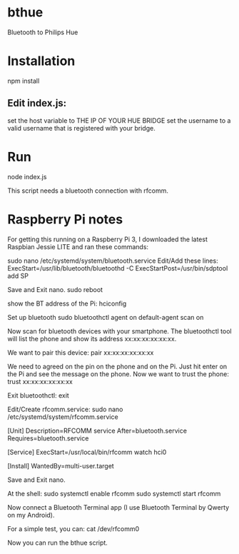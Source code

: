 # bthue
Bluetooth to Philips Hue

# Installation
npm install

## Edit index.js:
set the host variable to THE IP OF YOUR HUE BRIDGE
set the username to a valid username that is registered with your bridge.

# Run
node index.js

This script needs a bluetooth connection with rfcomm.

# Raspberry Pi notes
For getting this running on a Raspberry Pi 3, I downloaded the latest Raspbian Jessie LITE and ran these commands:

sudo nano /etc/systemd/system/bluetooth.service
Edit/Add these lines:
  ExecStart=/usr/lib/bluetooth/bluetoothd -C
  ExecStartPost=/usr/bin/sdptool add SP

Save and Exit nano.
sudo reboot

show the BT address of the Pi:
hciconfig

Set up bluetooth
sudo bluetoothctl
  agent on
  default-agent
  scan on

Now scan for bluetooth devices with your smartphone. The bluetoothctl tool will list the phone and show its address xx:xx:xx:xx:xx:xx.

We want to pair this device:
  pair xx:xx:xx:xx:xx:xx
  
We need to agreed on the pin on the phone and on the Pi. Just hit enter on the Pi and see the message on the phone.
Now we want to trust the phone:
  trust xx:xx:xx:xx:xx:xx
  
Exit bluetoothctl:
  exit

Edit/Create rfcomm.service:
sudo nano /etc/systemd/system/rfcomm.service

  [Unit]
  Description=RFCOMM service
  After=bluetooth.service
  Requires=bluetooth.service
 
  [Service]
  ExecStart=/usr/local/bin/rfcomm watch hci0
 
  [Install]
  WantedBy=multi-user.target

Save and Exit nano.

At the shell:
  sudo systemctl enable rfcomm
  sudo systemctl start rfcomm

Now connect a Bluetooth Terminal app (I use Bluetooth Terminal by Qwerty on my Android).

For a simple test, you can:
  cat /dev/rfcomm0

Now you can run the bthue script.

